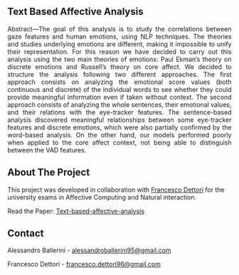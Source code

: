 <!-- TITLE -->
## Text Based Affective Analysis
<div align="center">
<p align="justify">
Abstract—The goal of this analysis is to study the correlations between gaze features and human emotions, using NLP techniques.
The theories and studies underlying emotions are different, making it impossible to unify their representation. For this reason we have decided to carry out this analysis using the two main theories of emotions: Paul Ekman’s theory on discrete emotions and Russell’s theory on core affect.
We decided to structure the analysis following two different approaches. The first approach consists on analyzing the emotional score values (both continuous and discrete) of the individual words to see whether they could provide meaningful information even if taken without context. The second approach consists of analyzing the whole sentences, their emotional values, and their relations with the eye-tracker features.
The sentence-based analysis discovered meaningful relationships between some eye-tracker features and discrete emotions,
which were also partially confirmed by the word-based analysis.
On the other hand, our models performed poorly when applied to the core affect context, not being able to distinguish between the VAD features.
</p>
</div>

<!-- ABOUT THE PROJECT -->
## About The Project
This project was developed in collaboration with [Francesco Dettori](https://github.com/FraDetto) for the university exams in Affective Computing and Natural interaction.

Read the Paper: [Text-based-affective-analysis](https://github.com/Ale-Ba2lero/Text-based-affective-analysis/blob/main/INMCA-Text_based_affective_analysis_Ballerini_Dettori.pdf)


<!-- CONTACT -->
## Contact

Alessandro Ballerini - alessandroballerini95@gmail.com

Francesco Dettori - francesco.dettori96@gmail.com

